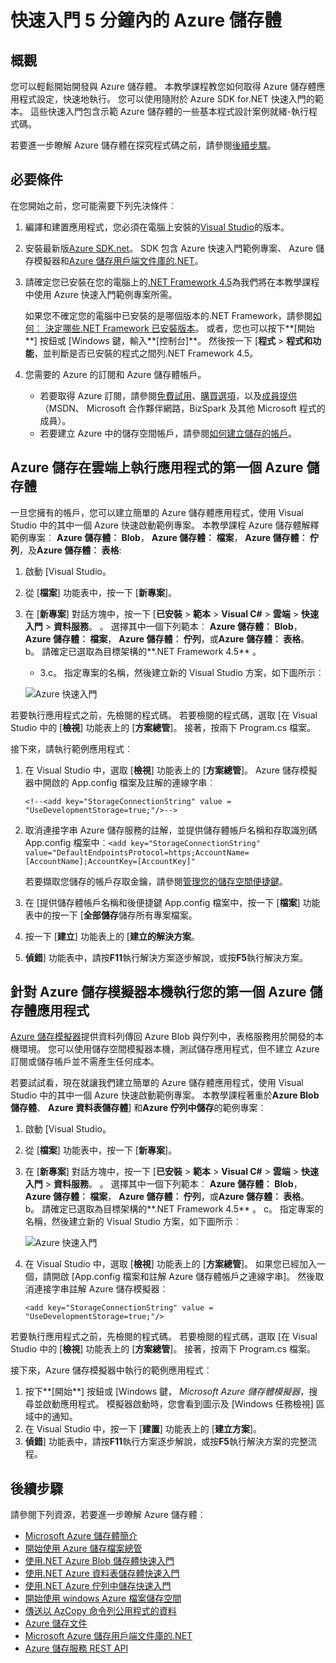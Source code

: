 <properties
    pageTitle="快速入門 Azure 儲存體 5 分鐘內 |Microsoft Azure"
    description="快速增加上 Microsoft Azure Blob、 表格和佇列使用 Azure 儲存體快速啟動、 Visual Studio 中和 Azure 儲存模擬器。 執行 5 分鐘內第一個 Azure 儲存體應用程式。"
    services="storage"
    documentationCenter=".net"
    authors="tamram"
    manager="carmonm"
    editor="tysonn"/>

<tags
    ms.service="storage"
    ms.workload="storage"
    ms.tgt_pltfrm="na"
    ms.devlang="dotnet"
    ms.topic="get-started-article"
    ms.date="10/18/2016"
    ms.author="tamram"/>

# <a name="get-started-with-azure-storage-in-five-minutes"></a>快速入門 5 分鐘內的 Azure 儲存體

## <a name="overview"></a>概觀

您可以輕鬆開始開發與 Azure 儲存體。 本教學課程教您如何取得 Azure 儲存體應用程式設定，快速地執行。 您可以使用隨附於 Azure SDK for.NET 快速入門的範本。 這些快速入門包含示範 Azure 儲存體的一些基本程式設計案例就緒-執行程式碼。

若要進一步瞭解 Azure 儲存體在探究程式碼之前，請參閱[後續步驟](#next-steps)。

## <a name="prerequisites"></a>必要條件

在您開始之前，您可能需要下列先決條件︰

1. 編譯和建置應用程式，您必須在電腦上安裝的[Visual Studio](https://www.visualstudio.com/)的版本。

2. 安裝最新版[Azure SDK.net](https://azure.microsoft.com/downloads/)。 SDK 包含 Azure 快速入門範例專案、 Azure 儲存模擬器和[Azure 儲存用戶端文件庫的.NET](https://msdn.microsoft.com/library/azure/dn261237.aspx)。

3. 請確定您已安裝在您的電腦上的[.NET Framework 4.5](http://www.microsoft.com/download/details.aspx?id=30653)為我們將在本教學課程中使用 Azure 快速入門範例專案所需。

    如果您不確定您的電腦中已安裝的是哪個版本的.NET Framework，請參閱[如何︰ 決定哪些.NET Framework 已安裝版本](https://msdn.microsoft.com/vstudio/hh925568.aspx)。 或者，您也可以按下**[開始**] 按鈕或 [Windows 鍵，輸入**[控制台]**。 然後按一下 [**程式** > **程式和功能**，並判斷是否已安裝的程式之間列.NET Framework 4.5。

4. 您需要的 Azure 的訂閱和 Azure 儲存體帳戶。

    - 若要取得 Azure 訂閱，請參閱[免費試用](https://azure.microsoft.com/pricing/free-trial/)、[購買選項](https://azure.microsoft.com/pricing/purchase-options/)，以及[成員提供](https://azure.microsoft.com/pricing/member-offers/)（MSDN、 Microsoft 合作夥伴網路，BizSpark 及其他 Microsoft 程式的成員）。
    - 若要建立 Azure 中的儲存空間帳戶，請參閱[如何建立儲存的帳戶](storage-create-storage-account.md#create-a-storage-account)。

## <a name="run-your-first-azure-storage-application-against-azure-storage-in-the-cloud"></a>Azure 儲存在雲端上執行應用程式的第一個 Azure 儲存體

一旦您擁有的帳戶，您可以建立簡單的 Azure 儲存體應用程式，使用 Visual Studio 中的其中一個 Azure 快速啟動範例專案。 本教學課程 Azure 儲存體解釋範例專案︰ **Azure 儲存體︰ Blob**， **Azure 儲存體︰ 檔案**， **Azure 儲存體︰ 佇列**，及**Azure 儲存體︰ 表格**:

1. 啟動 [Visual Studio。
2. 從 [**檔案**] 功能表中，按一下 [**新專案**]。
3. 在 [**新專案**] 對話方塊中，按一下 [**已安裝** > **範本** > **Visual C#** > **雲端** > **快速入門** > **資料服務**。
    。 選擇其中一個下列範本︰ **Azure 儲存體︰ Blob**， **Azure 儲存體︰ 檔案**， **Azure 儲存體︰ 佇列**，或**Azure 儲存體︰ 表格**。
    b。 請確定已選取為目標架構的**.NET Framework 4.5** 。
    - 3.c。 指定專案的名稱，然後建立新的 Visual Studio 方案，如下圖所示︰

    ![Azure 快速入門][Image1]

若要執行應用程式之前，先檢閱的程式碼。 若要檢閱的程式碼，選取 [在 Visual Studio 中的 [**檢視**] 功能表上的 [**方案總管**]。 接著，按兩下 Program.cs 檔案。

接下來，請執行範例應用程式︰

1.  在 Visual Studio 中，選取 [**檢視**] 功能表上的 [**方案總管**]。 Azure 儲存模擬器中開啟的 App.config 檔案及註解的連線字串︰

    `<!--<add key="StorageConnectionString" value = "UseDevelopmentStorage=true;"/>-->`

2.  取消連接字串 Azure 儲存服務的註解，並提供儲存體帳戶名稱和存取識別碼 App.config 檔案中︰`<add key="StorageConnectionString" value="DefaultEndpointsProtocol=https;AccountName=[AccountName];AccountKey=[AccountKey]"`

    若要擷取您儲存的帳戶存取金鑰，請參閱[管理您的儲存空間便捷鍵](storage-create-storage-account.md#manage-your-storage-access-keys)。

3.  在 [提供儲存體帳戶名稱和後便捷鍵 App.config 檔案中，按一下 [**檔案**] 功能表中的按一下 [**全部儲存**儲存所有專案檔案。
4.  按一下 [**建立**] 功能表上的 [**建立的解決方案**。
5.  **偵錯**] 功能表中，請按**F11**執行解決方案逐步解說，或按**F5**執行解決方案。


## <a name="run-your-first-azure-storage-application-locally-against-the-azure-storage-emulator"></a>針對 Azure 儲存模擬器本機執行您的第一個 Azure 儲存體應用程式

[Azure 儲存模擬器](storage-use-emulator.md)提供資料列傳回 Azure Blob 與佇列中，表格服務用於開發的本機環境。 您可以使用儲存空間模擬器本機，測試儲存應用程式，但不建立 Azure 訂閱或儲存帳戶並不需產生任何成本。

若要試試看，現在就讓我們建立簡單的 Azure 儲存體應用程式，使用 Visual Studio 中的其中一個 Azure 快速啟動範例專案。 本教學課程著重於**Azure Blob 儲存體**、 **Azure 資料表儲存體**] 和**Azure 佇列中儲存**的範例專案︰

1. 啟動 [Visual Studio。
2. 從 [**檔案**] 功能表中，按一下 [**新專案**]。
3. 在 [**新專案**] 對話方塊中，按一下 [**已安裝** > **範本** > **Visual C#** > **雲端** > **快速入門** > **資料服務**。
    。 選擇其中一個下列範本︰ **Azure 儲存體︰ Blob**， **Azure 儲存體︰ 檔案**， **Azure 儲存體︰ 佇列**，或**Azure 儲存體︰ 表格**。
    b。 請確定已選取為目標架構的**.NET Framework 4.5** 。
    c。 指定專案的名稱，然後建立新的 Visual Studio 方案，如下圖所示︰

    ![Azure 快速入門][Image1]

4.  在 Visual Studio 中，選取 [**檢視**] 功能表上的 [**方案總管**]。 如果您已經加入一個，請開啟 [App.config 檔案和註解 Azure 儲存體帳戶之連線字串]。 然後取消連接字串註解 Azure 儲存模擬器︰

    `<add key="StorageConnectionString" value = "UseDevelopmentStorage=true;"/>`

若要執行應用程式之前，先檢閱的程式碼。 若要檢閱的程式碼，選取 [在 Visual Studio 中的 [**檢視**] 功能表上的 [**方案總管**]。 接著，按兩下 Program.cs 檔案。

接下來，Azure 儲存模擬器中執行的範例應用程式︰

1.  按下**[開始**] 按鈕或 [Windows 鍵， *Microsoft Azure 儲存體模擬器*，搜尋並啟動應用程式。 模擬器啟動時，您會看到圖示及 [Windows 任務檢視] 區域中的通知。
2.  在 Visual Studio 中，按一下 [**建置**] 功能表上的 [**建立方案**]。
3.  **偵錯**] 功能表中，請按**F11**執行方案逐步解說，或按**F5**執行解決方案的完整流程。

## <a name="next-steps"></a>後續步驟

請參閱下列資源，若要進一步瞭解 Azure 儲存體︰

* [Microsoft Azure 儲存體簡介](storage-introduction.md)
* [開始使用 Azure 儲存檔案總管](../vs-azure-tools-storage-manage-with-storage-explorer.md)
* [使用.NET Azure Blob 儲存體快速入門](storage-dotnet-how-to-use-blobs.md)
* [使用.NET Azure 資料表儲存體快速入門](storage-dotnet-how-to-use-tables.md)
* [使用.NET Azure 佇列中儲存快速入門](storage-dotnet-how-to-use-queues.md)
* [開始使用 windows Azure 檔案儲存空間](storage-dotnet-how-to-use-files.md)
* [傳送以 AzCopy 命令列公用程式的資料](storage-use-azcopy.md)
* [Azure 儲存文件](https://azure.microsoft.com/documentation/services/storage/)
* [Microsoft Azure 儲存用戶端文件庫的.NET](https://msdn.microsoft.com/library/azure/dn261237.aspx)
* [Azure 儲存服務 REST API](https://msdn.microsoft.com/library/azure/dd179355.aspx)

[Image1]: ./media/storage-getting-started-guide/QuickStart.png
